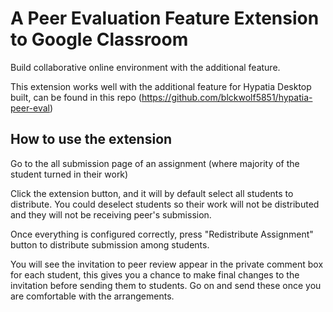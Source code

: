 # A Peer Evaluation Feature Extension to Google Classroom
Build collaborative online environment with the additional feature.

This extension works well with the additional feature for Hypatia Desktop built, can be found in this repo (https://github.com/blckwolf5851/hypatia-peer-eval)

## How to use the extension
Go to the all submission page of an assignment (where majority of the student turned in their work)

Click the extension button, and it will by default select all students to distribute. You could deselect students so their work will not be distributed and they will not be receiving peer's submission.

Once everything is configured correctly, press "Redistribute Assignment" button to distribute submission among students.

You will see the invitation to peer review appear in the private comment box for each student, this gives you a chance to make final changes to the invitation before sending them to students. Go on and send these once you are comfortable with the arrangements.
